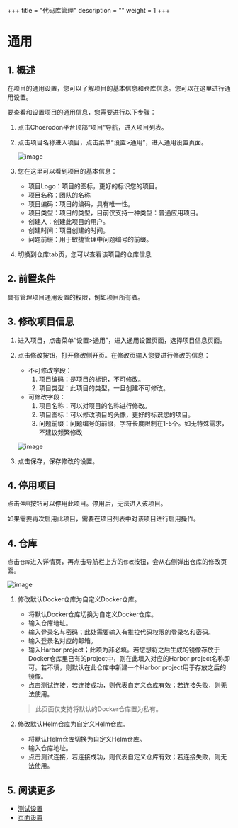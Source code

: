+++
title = "代码库管理"
description = ""
weight = 1
+++

# 通用

## 1. 概述

在项目的通用设置，您可以了解项目的基本信息和仓库信息。您可以在这里进行通用设置。

要查看和设置项目的通用信息，您需要进行以下步骤：

1. 点击Choerodon平台顶部“项目”导航，进入项目列表。
2. 点击项目名称进入项目，点击菜单“设置>通用”，进入通用设置页面。

    ![image](/docs/user-guide/settings/image/project-setting-01.png)

3. 您在这里可以看到项目的基本信息：
    - 项目Logo：项目的图标，更好的标识您的项目。
    - 项目名称：团队的名称
    - 项目编码：项目的编码，具有唯一性。
    - 项目类型：项目的类型，目前仅支持一种类型：普通应用项目。
    - 创建人：创建此项目的用户。
    - 创建时间：项目创建的时间。
    - 问题前缀：用于敏捷管理中问题编号的前缀。
4. 切换到仓库tab页，您可以查看该项目的仓库信息

## 2. 前置条件

具有管理项目通用设置的权限，例如项目所有者。

## 3. 修改项目信息

1. 进入项目，点击菜单“设置>通用”，进入通用设置页面，选择项目信息页面。
2. 点击修改按钮，打开修改侧开页。在修改页输入您要进行修改的信息：
    - 不可修改字段：
        1. 项目编码：是项目的标识，不可修改。
        2. 项目类型：此项目的类型，一旦创建不可修改。
    - 可修改字段：
        1. 项目名称：可以对项目的名称进行修改。
        2. 项目图标：可以修改项目的头像，更好的标识您的项目。
        3. 问题前缀：问题编号的前缀，字符长度限制在1-5个。如无特殊需求，不建议频繁修改

    ![image](/docs/user-guide/settings/image/project-setting-02.png)

3. 点击保存，保存修改的设置。

## 4. 停用项目

点击`停用`按钮可以停用此项目。停用后，无法进入该项目。

如果需要再次启用此项目，需要在项目列表中对该项目进行启用操作。

## 4. 仓库

点击`仓库`进入详情页，再点击导航栏上方的`修改`按钮，会从右侧弹出仓库的修改页面。

![image](/docs/user-guide/settings/image/project-setting-03.png)

1. 修改默认Docker仓库为自定义Docker仓库。
    * 将默认Docker仓库切换为自定义Docker仓库。
    * 输入仓库地址。
    * 输入登录名与密码；此处需要输入有推拉代码权限的登录名和密码。
    * 输入登录名对应的邮箱。
    * 输入Harbor project；此项为非必填。若您想将之后生成的镜像存放于Docker仓库里已有的project中，则在此填入对应的Harbor project名称即可。若不填，则默认在此仓库中新建一个Harbor project用于存放之后的镜像。
    * 点击测试连接，若连接成功，则代表自定义仓库有效；若连接失败，则无法使用。
    
    <blockquote class="note">此页面仅支持将默认的Docker仓库置为私有。</blockquote>

2. 修改默认Helm仓库为自定义Helm仓库。
    * 将默认Helm仓库切换为自定义Helm仓库。
    * 输入仓库地址。
    * 点击测试连接，若连接成功，则代表自定义仓库有效；若连接失败，则无法使用。


## 5. 阅读更多

- [测试设置](../test)
- [页面设置](../pages)